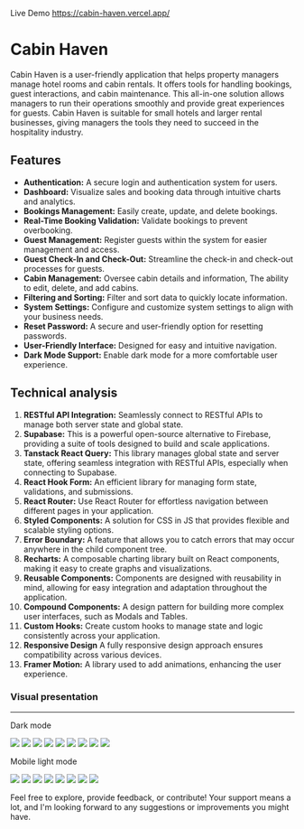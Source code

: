Live Demo <a scr="https://cabin-haven.vercel.app/">https://cabin-haven.vercel.app/</a>
<h1>Cabin Haven</h1>
<p>Cabin Haven is a user-friendly application that helps property managers manage hotel rooms and cabin rentals. It offers tools for handling bookings, guest interactions, and cabin maintenance. This all-in-one solution allows managers to run their operations smoothly and provide great experiences for guests. Cabin Haven is suitable for small hotels and larger rental businesses, giving managers the tools they need to succeed in the hospitality industry.
</p>

<h2>Features</h2> 
<ul>
  <li><b>Authentication:</b> A secure login and authentication system for users.</li>
  <li><b>Dashboard:</b> Visualize sales and booking data through intuitive charts and analytics.</li>
  <li><b>Bookings Management:</b> Easily create, update, and delete bookings.</li>
  <li><b>Real-Time Booking Validation:</b> Validate bookings to prevent overbooking.</li>
  <li><b>Guest Management:</b> Register guests within the system for easier management and access.</li>
  <li><b>Guest Check-In and Check-Out:</b> Streamline the check-in and check-out processes for guests.</li>
  <li><b>Cabin Management:</b> Oversee cabin details and information, The ability to edit, delete, and add cabins.</li>
  <li><b>Filtering and Sorting:</b> Filter and sort data to quickly locate information.</li>
  <li><b>System Settings:</b> Configure and customize system settings to align with your business needs.</li>  
  <li><b>Reset Password:</b> A secure and user-friendly option for resetting passwords.</li>
  <li><b>User-Friendly Interface:</b> Designed for easy and intuitive navigation.</li>
  <li><b>Dark Mode Support:</b> Enable dark mode for a more comfortable user experience.</li>
</ul>

<h2>Technical analysis</h2>
<ol>
<li><b>RESTful API Integration:</b> Seamlessly connect to RESTful APIs to manage both server state and global state.</li>
<li><b>Supabase:</b> This is a powerful open-source alternative to Firebase, providing a suite of tools designed to build and scale applications.</li>
<li><b>Tanstack React Query:</b> This library manages global state and server state, offering seamless integration with RESTful APIs, especially when connecting to Supabase.</li>
<li><b>React Hook Form:</b> An efficient library for managing form state, validations, and submissions.</li>
<li><b>React Router:</b> Use React Router for effortless navigation between different pages in your application.</li>
<li><b>Styled Components:</b> A solution for CSS in JS that provides flexible and scalable styling options.</li>
<li><b>Error Boundary:</b> A feature that allows you to catch errors that may occur anywhere in the child component tree.</li>
<li><b>Recharts:</b> A composable charting library built on React components, making it easy to create graphs and visualizations.</li>
<li><b>Reusable Components:</b> Components are designed with reusability in mind, allowing for easy integration and adaptation throughout the application.</li>
<li><b>Compound Components:</b> A design pattern for building more complex user interfaces, such as Modals and Tables.</li>
<li><b>Custom Hooks:</b> Create custom hooks to manage state and logic consistently across your application.</li>  
  <li><b>Responsive Design</b> A fully responsive design approach ensures compatibility across various devices.
</li>
  <li><b>Framer Motion:</b> A library used to add animations, enhancing the user experience.</li>
</ol>

<div>
  <h3>Visual presentation</h3>
  <hr/>
  <p>Dark mode</p>
<img src="/public/screenshots/desktop/1.png"/>
<img src="/public/screenshots/desktop/2.png"/>
<img src="/public/screenshots/desktop/3.png"/>
<img src="/public/screenshots/desktop/4.png"/>
<img src="/public/screenshots/desktop/5.png"/>
<img src="/public/screenshots/desktop/6.png"/>
<img src="/public/screenshots/desktop/7.png"/>
<img src="/public/screenshots/desktop/8.png"/>
<img src="/public/screenshots/desktop/9.png"/>
  
</div>

<div>
  <p>Mobile light mode</p>
<img src="/public/screenshots/mobile/1.png"/>
<img src="/public/screenshots/mobile/2.png"/>
<img src="/public/screenshots/mobile/3.png"/>
<img src="/public/screenshots/mobile/4.png"/>
<img src="/public/screenshots/mobile/5.png"/>
<img src="/public/screenshots/mobile/6.png"/>
<img src="/public/screenshots/mobile/7.png"/>
<img src="/public/screenshots/mobile/8.png"/>
</div>

<p>Feel free to explore, provide feedback, or contribute! Your support means a lot, and I'm looking forward to any suggestions or improvements you might have. </p>

